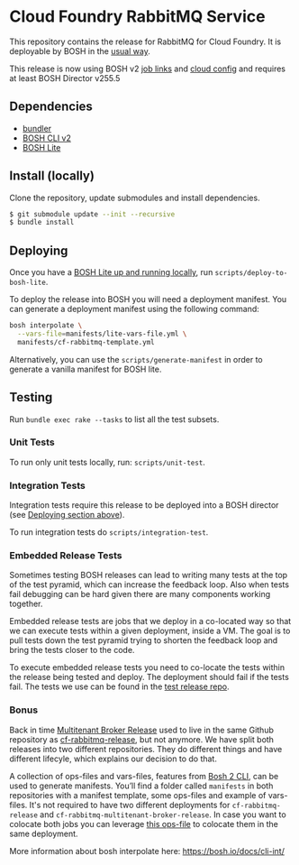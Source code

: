 # Cloud Foundry RabbitMQ Service

This repository contains the release for RabbitMQ for Cloud Foundry.
It is deployable by BOSH in the [usual way](https://bosh.io/docs/deploying.html).

This release is now using BOSH v2 [job links](https://bosh.io/docs/links.html) and [cloud config](https://bosh.io/docs/cloud-config.html) and requires at least BOSH Director v255.5

## Dependencies

- [bundler](http://bundler.io/)
- [BOSH CLI v2](https://bosh.io/docs/cli-v2.html#install)
- [BOSH Lite](https://bosh.io/docs/bosh-lite)


## Install (locally)

Clone the repository, update submodules and install dependencies.
```bash
$ git submodule update --init --recursive
$ bundle install
```

## Deploying

Once you have a [BOSH Lite up and running locally](https://bosh.io/docs/bosh-lite), run `scripts/deploy-to-bosh-lite`.

To deploy the release into BOSH you will need a deployment manifest. You can generate a deployment manifest using the following command:
```sh
bosh interpolate \
  --vars-file=manifests/lite-vars-file.yml \
  manifests/cf-rabbitmq-template.yml
```

Alternatively, you can use the `scripts/generate-manifest` in order to generate a vanilla manifest for BOSH lite.

## Testing

Run `bundle exec rake --tasks` to list all the test subsets.

### Unit Tests

To run only unit tests locally, run: `scripts/unit-test`.

### Integration Tests
Integration tests require this release to be deployed into a BOSH director (see [Deploying section above](#deploying)).

To run integration tests do `scripts/integration-test`.

### Embedded Release Tests

Sometimes testing BOSH releases can lead to writing many tests at the top of
the test pyramid, which can increase the feedback loop. Also when tests fail
debugging can be hard given there are many components working together.

Embedded release tests are jobs that we deploy in a co-located way so that we
can execute tests within a given deployment, inside a VM. The goal is to pull
tests down the test pyramid trying to shorten the feedback loop and bring the
tests closer to the code.

To execute embedded release tests you need to co-locate the tests within the
release being tested and deploy. The deployment should fail if the tests fail.
The tests we use can be found in the [test release repo](https://github.com/pivotal-cf/cf-rabbitmq-test-release).

### Bonus
Back in time [Multitenant Broker Release](https://github.com/pivotal-cf/cf-rabbitmq-multitenant-broker-release/) used to live in the same Github repository as [cf-rabbitmq-release](https://github.com/pivotal-cf/cf-rabbitmq-release), but not anymore. We have split both releases into two different repositories. They do different things and have different lifecyle, which explains our decision to do that.

A collection of ops-files and vars-files, features from [Bosh 2 CLI](https://bosh.io/docs/cli-int/), can be used to generate manifests. You’ll find a folder called `manifests` in both repositories with a manifest template, some ops-files and example of vars-files. It's not required to have two different deployments for `cf-rabbitmq-release` and `cf-rabbitmq-multitenant-broker-release`. In case you want to colocate both jobs you can leverage [this ops-file](https://github.com/pivotal-cf/cf-rabbitmq-multitenant-broker-release/blob/master/manifests/add-cf-rabbitmq.yml) to colocate them in the same deployment.

More information about bosh interpolate here: https://bosh.io/docs/cli-int/

